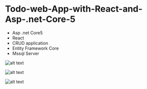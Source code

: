 # Todo-web-App-with-React-and-Asp-.net-Core-5



<ul>
<li>Asp .net Core5</li>
<li>React</li>
<li>CRUD application </li>
<li>Entity Framework Core</li>
<li>Mssql Server</li>
</ul>

![alt text](https://i.ibb.co/dQxcq4q/Ekranwqd-Al-nt-s.png)


![alt text](https://i.ibb.co/dBSpbQp/Ekran-Aklol-nt-s.png)


![alt text](https://i.ibb.co/rv9PN8D/j-j-Ekran-Al-nt-s.png)
